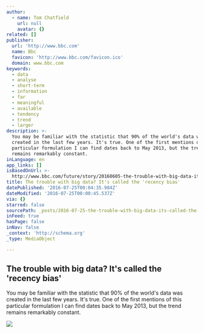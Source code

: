 ```yaml
---
author:
  - name: Tom Chatfield
    url: null
    avatar: {}
related: []
publisher:
  url: 'http://www.bbc.com'
  name: Bbc
  favicon: 'http://www.bbc.com/favicon.ico'
  domain: www.bbc.com
keywords:
  - data
  - analyse
  - short-term
  - information
  - far
  - meaningful
  - available
  - tendency
  - trend
  - larger
description: >-
  You may be familiar with the statistic that 90% of the world's data was
  created in the last few years. It's true. One of the first mentions of this
  particular formulation I can find dates back to May 2013, but the trend
  remains remarkably constant.
inLanguage: en
app_links: []
isBasedOnUrl: >-
  http://www.bbc.com/future/story/20160605-the-trouble-with-big-data-its-called-the-recency-bias
title: The trouble with big data? It's called the 'recency bias'
datePublished: '2016-07-25T00:04:35.984Z'
dateModified: '2016-07-25T00:00:45.537Z'
via: {}
starred: false
sourcePath: _posts/2016-07-25-the-trouble-with-big-data-its-called-the-recency-bias.md
inFeed: true
hasPage: false
inNav: false
_context: 'http://schema.org'
_type: MediaObject

---
```

<article style=""><h1>The trouble with big data? It's called the 'recency bias'</h1><p>You may be familiar with the statistic that 90% of the world's data was created in the last few years. It's true. One of the first mentions of this particular formulation I can find dates back to May 2013, but the trend remains remarkably constant.</p><img src="http://ichef.bbci.co.uk/wwfeatures/live/624_351/images/live/p0/3x/cr/p03xcryq.jpg" /></article>